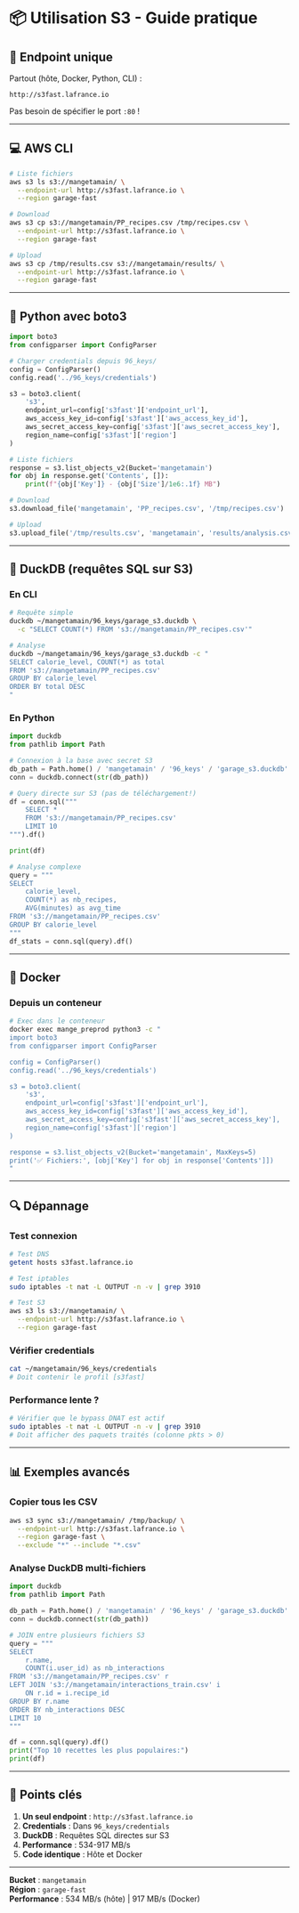 # 📦 Utilisation S3 - Guide pratique

## 🎯 Endpoint unique

Partout (hôte, Docker, Python, CLI) :
```
http://s3fast.lafrance.io
```

Pas besoin de spécifier le port `:80` !

---

## 💻 AWS CLI

```bash
# Liste fichiers
aws s3 ls s3://mangetamain/ \
  --endpoint-url http://s3fast.lafrance.io \
  --region garage-fast

# Download
aws s3 cp s3://mangetamain/PP_recipes.csv /tmp/recipes.csv \
  --endpoint-url http://s3fast.lafrance.io \
  --region garage-fast

# Upload
aws s3 cp /tmp/results.csv s3://mangetamain/results/ \
  --endpoint-url http://s3fast.lafrance.io \
  --region garage-fast
```

---

## 🐍 Python avec boto3

```python
import boto3
from configparser import ConfigParser

# Charger credentials depuis 96_keys/
config = ConfigParser()
config.read('../96_keys/credentials')

s3 = boto3.client(
    's3',
    endpoint_url=config['s3fast']['endpoint_url'],
    aws_access_key_id=config['s3fast']['aws_access_key_id'],
    aws_secret_access_key=config['s3fast']['aws_secret_access_key'],
    region_name=config['s3fast']['region']
)

# Liste fichiers
response = s3.list_objects_v2(Bucket='mangetamain')
for obj in response.get('Contents', []):
    print(f"{obj['Key']} - {obj['Size']/1e6:.1f} MB")

# Download
s3.download_file('mangetamain', 'PP_recipes.csv', '/tmp/recipes.csv')

# Upload
s3.upload_file('/tmp/results.csv', 'mangetamain', 'results/analysis.csv')
```

---

## 🦆 DuckDB (requêtes SQL sur S3)

### En CLI

```bash
# Requête simple
duckdb ~/mangetamain/96_keys/garage_s3.duckdb \
  -c "SELECT COUNT(*) FROM 's3://mangetamain/PP_recipes.csv'"

# Analyse
duckdb ~/mangetamain/96_keys/garage_s3.duckdb -c "
SELECT calorie_level, COUNT(*) as total 
FROM 's3://mangetamain/PP_recipes.csv' 
GROUP BY calorie_level
ORDER BY total DESC
"
```

### En Python

```python
import duckdb
from pathlib import Path

# Connexion à la base avec secret S3
db_path = Path.home() / 'mangetamain' / '96_keys' / 'garage_s3.duckdb'
conn = duckdb.connect(str(db_path))

# Query directe sur S3 (pas de téléchargement!)
df = conn.sql("""
    SELECT * 
    FROM 's3://mangetamain/PP_recipes.csv' 
    LIMIT 10
""").df()

print(df)

# Analyse complexe
query = """
SELECT 
    calorie_level,
    COUNT(*) as nb_recipes,
    AVG(minutes) as avg_time
FROM 's3://mangetamain/PP_recipes.csv'
GROUP BY calorie_level
"""
df_stats = conn.sql(query).df()
```

---

## 🐳 Docker

### Depuis un conteneur

```bash
# Exec dans le conteneur
docker exec mange_preprod python3 -c "
import boto3
from configparser import ConfigParser

config = ConfigParser()
config.read('../96_keys/credentials')

s3 = boto3.client(
    's3',
    endpoint_url=config['s3fast']['endpoint_url'],
    aws_access_key_id=config['s3fast']['aws_access_key_id'],
    aws_secret_access_key=config['s3fast']['aws_secret_access_key'],
    region_name=config['s3fast']['region']
)

response = s3.list_objects_v2(Bucket='mangetamain', MaxKeys=5)
print('✅ Fichiers:', [obj['Key'] for obj in response['Contents']])
"
```

---

## 🔍 Dépannage

### Test connexion

```bash
# Test DNS
getent hosts s3fast.lafrance.io

# Test iptables
sudo iptables -t nat -L OUTPUT -n -v | grep 3910

# Test S3
aws s3 ls s3://mangetamain/ \
  --endpoint-url http://s3fast.lafrance.io \
  --region garage-fast
```

### Vérifier credentials

```bash
cat ~/mangetamain/96_keys/credentials
# Doit contenir le profil [s3fast]
```

### Performance lente ?

```bash
# Vérifier que le bypass DNAT est actif
sudo iptables -t nat -L OUTPUT -n -v | grep 3910
# Doit afficher des paquets traités (colonne pkts > 0)
```

---

## 📊 Exemples avancés

### Copier tous les CSV

```bash
aws s3 sync s3://mangetamain/ /tmp/backup/ \
  --endpoint-url http://s3fast.lafrance.io \
  --region garage-fast \
  --exclude "*" --include "*.csv"
```

### Analyse DuckDB multi-fichiers

```python
import duckdb
from pathlib import Path

db_path = Path.home() / 'mangetamain' / '96_keys' / 'garage_s3.duckdb'
conn = duckdb.connect(str(db_path))

# JOIN entre plusieurs fichiers S3
query = """
SELECT 
    r.name,
    COUNT(i.user_id) as nb_interactions
FROM 's3://mangetamain/PP_recipes.csv' r
LEFT JOIN 's3://mangetamain/interactions_train.csv' i 
    ON r.id = i.recipe_id
GROUP BY r.name
ORDER BY nb_interactions DESC
LIMIT 10
"""

df = conn.sql(query).df()
print("Top 10 recettes les plus populaires:")
print(df)
```

---

## 🎯 Points clés

1. **Un seul endpoint** : `http://s3fast.lafrance.io`
2. **Credentials** : Dans `96_keys/credentials`
3. **DuckDB** : Requêtes SQL directes sur S3
4. **Performance** : 534-917 MB/s
5. **Code identique** : Hôte et Docker

---

**Bucket** : `mangetamain`  
**Région** : `garage-fast`  
**Performance** : 534 MB/s (hôte) | 917 MB/s (Docker)
